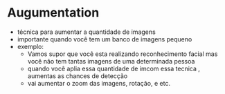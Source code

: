 # Augumentation
- técnica para aumentar a quantidade de imagens
- importante quando você tem um banco de imagens pequeno
- exemplo: 
  - Vamos supor que você esta realizando reconhecimento facial mas você não tem tantas imagens de uma determinada pessoa
  - quando você aplia essa quantidade de imcom essa tecnica , aumentas as chances de detecção
  - vai aumentar o zoom das imagens, rotação, e etc.